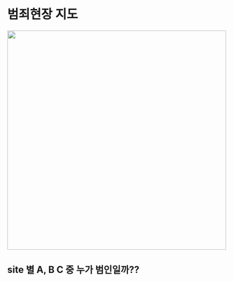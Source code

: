 # <b>범죄현장 지도</b>

<img src= "https://user-images.githubusercontent.com/60165706/94456847-bd050880-01ee-11eb-9683-c402232ecc64.png" width="500"/>

## <b>site 별 A, B C 중 누가 범인일까??</b>
